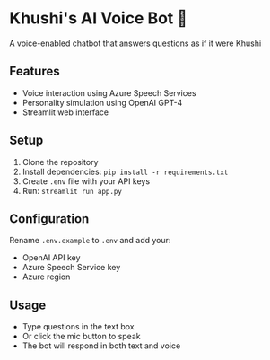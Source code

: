 # Khushi's AI Voice Bot 🤖

A voice-enabled chatbot that answers questions as if it were Khushi

## Features
- Voice interaction using Azure Speech Services
- Personality simulation using OpenAI GPT-4
- Streamlit web interface

## Setup
1. Clone the repository
2. Install dependencies: `pip install -r requirements.txt`
3. Create `.env` file with your API keys
4. Run: `streamlit run app.py`

## Configuration
Rename `.env.example` to `.env` and add your:
- OpenAI API key
- Azure Speech Service key
- Azure region

## Usage
- Type questions in the text box
- Or click the mic button to speak
- The bot will respond in both text and voice